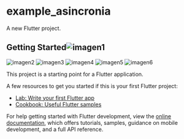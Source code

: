 # example_asincronia

A new Flutter project.

## Getting Started![imagen1](https://user-images.githubusercontent.com/58452692/205466608-c6704ebf-baf8-42f1-847e-9a0c5a558576.jpeg)
![imagen2](https://user-images.githubusercontent.com/58452692/205466610-a367e514-cb5c-4dc4-8ace-3799638120ce.jpeg)
![imagen3](https://user-images.githubusercontent.com/58452692/205466611-176183bc-8366-4fcd-84f5-fc92ee144f4f.jpeg)
![imagen4](https://user-images.githubusercontent.com/58452692/205466612-d8270b78-fc07-4ece-ad67-ecbe41193dff.jpeg)
![imagen5](https://user-images.githubusercontent.com/58452692/205466613-0a51298f-fab5-4aa5-a4ed-5e2db7677f0a.jpeg)
![imagen6](https://user-images.githubusercontent.com/58452692/205466615-ae683a22-233c-48d4-af99-46c1a263775f.jpeg)


This project is a starting point for a Flutter application.

A few resources to get you started if this is your first Flutter project:

- [Lab: Write your first Flutter app](https://docs.flutter.dev/get-started/codelab)
- [Cookbook: Useful Flutter samples](https://docs.flutter.dev/cookbook)

For help getting started with Flutter development, view the
[online documentation](https://docs.flutter.dev/), which offers tutorials,
samples, guidance on mobile development, and a full API reference.
